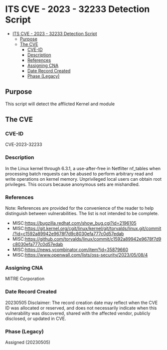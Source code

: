 # ITS CVE - 2023 - 32233 Detection Script

- [ITS CVE - 2023 - 32233 Detection Script](#its-cve---2023---32233-detection-script)
  - [Purpose](#purpose)
  - [The CVE](#the-cve)
    - [CVE-ID](#cve-id)
    - [Description](#description)
    - [References](#references)
    - [Assigning CNA](#assigning-cna)
    - [Date Record Created](#date-record-created)
    - [Phase (Legacy)](#phase-legacy)

## Purpose

This script will detect the afflicted Kernel and module

## The CVE
### CVE-ID

CVE-2023-32233

### Description

In the Linux kernel through 6.3.1, a use-after-free in Netfilter nf_tables when processing batch requests can be abused to perform arbitrary read and write operations on kernel memory. Unprivileged local users can obtain root privileges. This occurs because anonymous sets are mishandled.

### References

Note: References are provided for the convenience of the reader to help distinguish between vulnerabilities. The list is not intended to be complete.

- MISC:https://bugzilla.redhat.com/show_bug.cgi?id=2196105
- MISC:https://git.kernel.org/cgit/linux/kernel/git/torvalds/linux.git/commit/?id=c1592a89942e9678f7d9c8030efa777c0d57edab
- MISC:https://github.com/torvalds/linux/commit/c1592a89942e9678f7d9c8030efa777c0d57edab
- MISC:https://news.ycombinator.com/item?id=35879660
- MISC:https://www.openwall.com/lists/oss-security/2023/05/08/4

### Assigning CNA

MITRE Corporation

### Date Record Created

20230505	Disclaimer: The record creation date may reflect when the CVE ID was allocated or reserved, and does not necessarily indicate when this vulnerability was discovered, shared with the affected vendor, publicly disclosed, or updated in CVE.

### Phase (Legacy)

Assigned (20230505)

